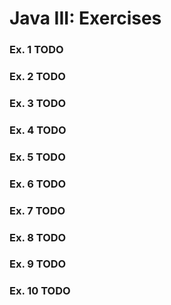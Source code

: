 # Java III: Exercises

### Ex. 1 TODO

### Ex. 2 TODO

### Ex. 3 TODO

### Ex. 4 TODO

### Ex. 5 TODO

### Ex. 6 TODO

### Ex. 7 TODO

### Ex. 8 TODO

### Ex. 9 TODO

### Ex. 10 TODO